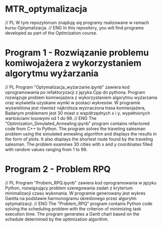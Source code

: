 # MTR_optymalizacja
// PL
W tym repozytorium znajdują się programy realizowane w ramach kursu Optymalizacja.
// ENG
In this repository, you will find programs developed as part of the Optimization course.

# Program 1 - Rozwiązanie problemu komiwojażera z wykorzystaniem algorytmu wyżarzania

// PL
Program "Optymalizacja_wyżarzanie.ipynb" zawiera kod oprogramowania po refaktoryzacji z języka Cpp do pythona. Program rozwiązuje problem komiwojażera z wykorzystaniem algorytmu wyżarzania oraz wyświetla uzyskane wyniki w postaci wykresów. W programie wyświetlona jest również najkrótsza wyznaczona trasa komiwojażera, Badanym problemem jest 30 miast o współrzędnych x i y, wypełnionych wartościami losowymi od 1 do 99.
// ENG
The "Optimization_Simulated_Annealing.ipynb" program contains refactored code from C++ to Python. The program solves the traveling salesman problem using the simulated annealing algorithm and displays the results in the form of plots. It also displays the shortest route found by the traveling salesman. The problem examines 30 cities with x and y coordinates filled with random values ranging from 1 to 99.

# Program 2 - Problem RPQ

// PL
Program "Probem_RPQ.ipynb" zawiera kod oprogramowania w języku Python, rozwiązujący problem szeregowania zadań z kryterium minimalizacji czasu wykonania. W programie generowany jest wykres Gantta na podstawie harmonogramu określonego przez algorytm optymalizacji.
// ENG
The "Problem_RPQ" program contains Python code solving the scheduling problem with the criterion of minimizing task execution time. The program generates a Gantt chart based on the schedule determined by the optimization algorithm.
